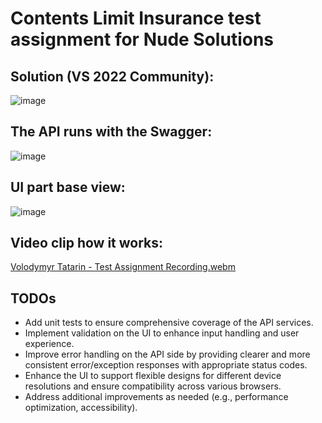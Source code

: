 # Contents Limit Insurance test assignment for Nude Solutions

## Solution (VS 2022 Community):
![image](https://github.com/user-attachments/assets/15a46506-ccbe-4ab5-b4f6-4a5e5b450ae2)

## The API runs with the Swagger:
![image](https://github.com/user-attachments/assets/ec9c5b33-08d4-4ae2-b4f6-2168fa09ac4a)

## UI part base view:
![image](https://github.com/user-attachments/assets/c1a7024d-83fa-4fb7-b905-83f0f9a1ef65)

## Video clip how it works:
[Volodymyr Tatarin - Test Assignment Recording.webm](https://github.com/user-attachments/assets/28060f1f-6b65-494d-8dc0-a5aaa5617f76)

## TODOs
- Add unit tests to ensure comprehensive coverage of the API services.
- Implement validation on the UI to enhance input handling and user experience.
- Improve error handling on the API side by providing clearer and more consistent error/exception responses with appropriate status codes.
- Enhance the UI to support flexible designs for different device resolutions and ensure compatibility across various browsers.
- Address additional improvements as needed (e.g., performance optimization, accessibility).
